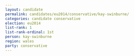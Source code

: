 ```yaml
---
layout: candidate
permalink: candidates/eu2014/conservative/kay-swinburne/
categories: candidate conservative
election: eu2014
list-rank: 1
list-rank-ordinal: 1st
person: kay-swinburne
region: wales
party: conservative
---
```

